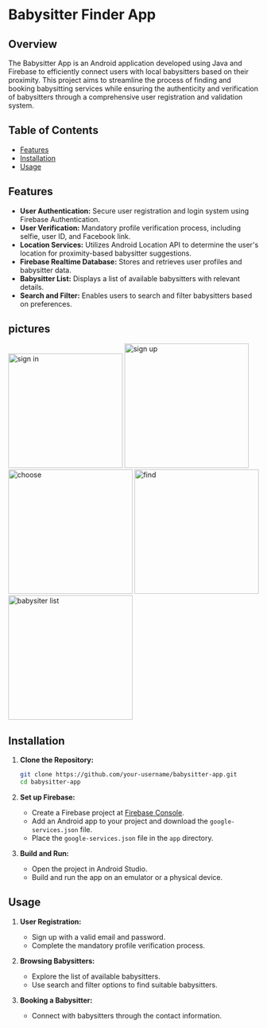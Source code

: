 # Babysitter Finder App

## Overview

The Babysitter App is an Android application developed using Java and Firebase to efficiently connect users with local babysitters based on their proximity. This project aims to streamline the process of finding and booking babysitting services while ensuring the authenticity and verification of babysitters through a comprehensive user registration and validation system.

## Table of Contents

- [Features](#features)
- [Installation](#installation)
- [Usage](#usage)

## Features

- **User Authentication:** Secure user registration and login system using Firebase Authentication.
- **User Verification:** Mandatory profile verification process, including selfie, user ID, and Facebook link.
- **Location Services:** Utilizes Android Location API to determine the user's location for proximity-based babysitter suggestions.
- **Firebase Realtime Database:** Stores and retrieves user profiles and babysitter data.
- **Babysitter List:** Displays a list of available babysitters with relevant details.
- **Search and Filter:** Enables users to search and filter babysitters based on preferences.

## pictures
<div>
  <img src="https://github.com/OriMatara/Babysitter-Finder-App/blob/3154fc787a9696e2e099226429191a71c2c44a1c/pictures/1sign%20in.png" alt="sign in" width="230"/>
  <img src="https://github.com/OriMatara/Babysitter-Finder-App/blob/035d07a3cc83f0af1abbaa8f35c4cff6279c7978/pictures/2sign%20up.png" alt="sign up" width="250"/>
  <img src="https://github.com/OriMatara/Babysitter-Finder-App/blob/cde273893383435964a86af33dc4f291226412f1/pictures/3choose.png" alt="choose" width="250"/>
  <img src="https://github.com/OriMatara/Babysitter-Finder-App/blob/5de37419a598fe2330c3c7159082a4708683cdb7/pictures/4find%20babysitter.png" alt="find" width="250"/>
  <img src="https://github.com/OriMatara/Babysitter-Finder-App/blob/665f2005b48a011395be346e66275b2f5d68021e/pictures/5babysitter%20list.png" alt="babysiter list" width="250"/>
</div>




## Installation

1. **Clone the Repository:**
   ```bash
   git clone https://github.com/your-username/babysitter-app.git
   cd babysitter-app
   ```

2. **Set up Firebase:**
   - Create a Firebase project at [Firebase Console](https://console.firebase.google.com/).
   - Add an Android app to your project and download the `google-services.json` file.
   - Place the `google-services.json` file in the `app` directory.

3. **Build and Run:**
   - Open the project in Android Studio.
   - Build and run the app on an emulator or a physical device.

## Usage

1. **User Registration:**
   - Sign up with a valid email and password.
   - Complete the mandatory profile verification process.

2. **Browsing Babysitters:**
   - Explore the list of available babysitters.
   - Use search and filter options to find suitable babysitters.

3. **Booking a Babysitter:**
   - Connect with babysitters through the contact information.
